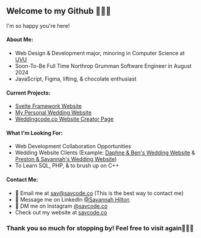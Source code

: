 ## Welcome to my Github 👋🏻🤓
I'm so happy you're here!

#### About Me:
- Web Design & Development major, minoring in Computer Science at [UVU](https://www.uvu.edu/)
- Soon-To-Be Full Time Northrop Grumman Software Engineer in August 2024
- JavaScript, Figma, lifting, & chocolate enthusiast

#### Current Projects:
- [Svelte Framework Website](https://dwdd3770.vercel.app/)
- [My Personal Wedding Website](https://weddingcode.co/preston-savannah/)
- [Weddingcode.co Website Creator Page](https://www.figma.com/file/AqO3zC0OngrydXADkeFxNN/weddingcode.co-Site-Design?type=design&node-id=0%3A1&mode=design&t=pE2gJqZPSUQFA7w7-1)

#### What I'm Looking For:
- Web Development Collaboration Opportunities
- Wedding Website Clients (Example: [Daphne & Ben's Wedding Website](https://weddingcode.co/ben-daphne/index.html) & [Preston & Savannah's Wedding Website](https://weddingcode.co/preston-savannah))
- To Learn SQL, PHP, & to brush up on C++

#### Contact Me:
- 📩 Email me at [sav@savcode.co](mailto:sav@savcode.co) (This is the best way to contact me)
- 📲 Message me on LinkedIn [@Savannah Hilton](https://www.linkedin.com/in/savannah-hilton/)
- 💬 DM me on Instagram [@savcode.co](https://www.instagram.com/savcode.co/)
- Check out my website at [savcode.co](savcode.co)

### Thank you so much for stopping by! Feel free to visit again🙋🏻‍♀️
